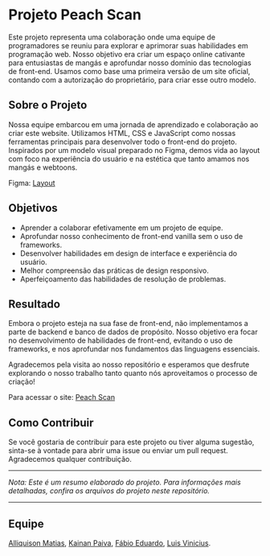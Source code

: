 # Projeto Peach Scan

Este projeto representa uma colaboração onde uma equipe de programadores se reuniu para explorar e aprimorar suas habilidades em programação web. Nosso objetivo era criar um espaço online cativante para entusiastas de mangás e aprofundar nosso domínio das tecnologias de front-end. Usamos como base uma primeira versão de um site oficial, contando com a autorização do proprietário, para criar esse outro modelo.

## Sobre o Projeto

Nossa equipe embarcou em uma jornada de aprendizado e colaboração ao criar este website. Utilizamos HTML, CSS e JavaScript como nossas ferramentas principais para desenvolver todo o front-end do projeto. Inspirados por um modelo visual preparado no Figma, demos vida ao layout com foco na experiência do usuário e na estética que tanto amamos nos mangás e webtoons.

Figma: [Layout](https://www.figma.com/file/Ynm6Mp609MHSWTfM04oYAe/peach-site-modelo?type=design&node-id=0%3A1&mode=design&t=7ym7xpk5Pe9XI2Sj-1)

## Objetivos

- Aprender a colaborar efetivamente em um projeto de equipe.
- Aprofundar nosso conhecimento de front-end vanilla sem o uso de frameworks.
- Desenvolver habilidades em design de interface e experiência do usuário.
- Melhor compreensão das práticas de design responsivo.
- Aperfeiçoamento das habilidades de resolução de problemas.

## Resultado

Embora o projeto esteja na sua fase de front-end, não implementamos a parte de backend e banco de dados de propósito. Nosso objetivo era focar no desenvolvimento de habilidades de front-end, evitando o uso de frameworks, e nos aprofundar nos fundamentos das linguagens essenciais.

Agradecemos pela visita ao nosso repositório e esperamos que desfrute explorando o nosso trabalho tanto quanto nós aproveitamos o processo de criação!

Para acessar o site: [Peach Scan](https://ally-matias.github.io/Peach_Scan/)

## Como Contribuir

Se você gostaria de contribuir para este projeto ou tiver alguma sugestão, sinta-se à vontade para abrir uma issue ou enviar um pull request. Agradecemos qualquer contribuição.

---

*Nota: Este é um resumo elaborado do projeto. Para informações mais detalhadas, confira os arquivos do projeto neste repositório.*

---

## Equipe

[Alliquison Matias](https://github.com/Ally-Matias), 
[Kainan Paiva](https://github.com/kainanps), 
[Fábio Eduardo](https://github.com/FabioEdu), 
[Luis Vinicius](https://github.com/coding-vinicius).



